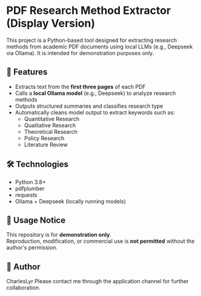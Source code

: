 # PDF Research Method Extractor (Display Version)

This project is a Python-based tool designed for extracting research methods from academic PDF documents using local LLMs (e.g., Deepseek via Ollama). It is intended for demonstration purposes only.

## 🚀 Features

- Extracts text from the **first three pages** of each PDF
- Calls a **local Ollama model** (e.g., Deepseek) to analyze research methods
- Outputs structured summaries and classifies research type
- Automatically cleans model output to extract keywords such as:
  - Quantitative Research
  - Qualitative Research
  - Theoretical Research
  - Policy Research
  - Literature Review

## 🛠️ Technologies

- Python 3.8+
- pdfplumber
- requests
- Ollama + Deepseek (locally running models)

## 📄 Usage Notice

This repository is for **demonstration only**.  
Reproduction, modification, or commercial use is **not permitted** without the author's permission.

## 👤 Author

CharlesLyr 
Please contact me through the application channel for further collaboration.



